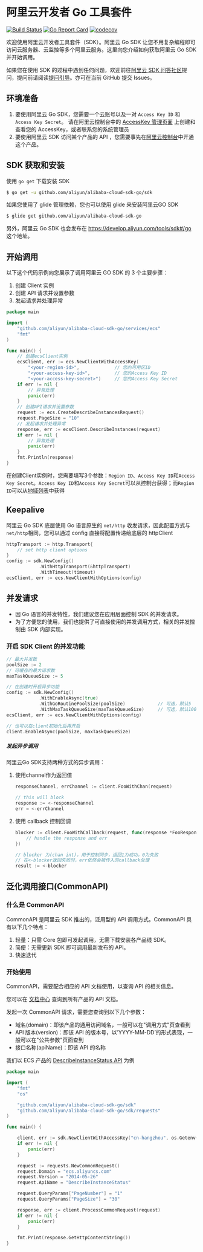 # 阿里云开发者 Go 工具套件
 
[![Build Status](https://travis-ci.org/aliyun/alibaba-cloud-sdk-go.svg?branch=master)](https://travis-ci.org/aliyun/alibaba-cloud-sdk-go)
[![Go Report Card](https://goreportcard.com/badge/github.com/aliyun/alibaba-cloud-sdk-go)](https://goreportcard.com/report/github.com/aliyun/alibaba-cloud-sdk-go)
[![codecov](https://codecov.io/gh/aliyun/alibaba-cloud-sdk-go/branch/master/graph/badge.svg)](https://codecov.io/gh/aliyun/alibaba-cloud-sdk-go)

欢迎使用阿里云开发者工具套件（SDK）。阿里云 Go SDK 让您不用复杂编程即可访问云服务器、云监控等多个阿里云服务。这里向您介绍如何获取阿里云 Go SDK 并开始调用。

如果您在使用 SDK 的过程中遇到任何问题，欢迎前往[阿里云 SDK 问答社区](https://yq.aliyun.com/tags/type_ask-tagid_23350)提问，提问前请阅读[提问引导](https://help.aliyun.com/document_detail/93957.html)。亦可在当前 GitHub 提交 Issues。

## 环境准备
1. 要使用阿里云 Go SDK，您需要一个云账号以及一对 `Access Key ID` 和 `Access Key Secret`。 请在阿里云控制台中的 [AccessKey 管理页面](https://usercenter.console.aliyun.com/?spm=5176.doc52740.2.3.QKZk8w#/manage/ak) 上创建和查看您的 AccessKey，或者联系您的系统管理员
2. 要使用阿里云 SDK 访问某个产品的 API ，您需要事先在[阿里云控制台](https://home.console.aliyun.com/?spm=5176.doc52740.2.4.QKZk8w)中开通这个产品。

## SDK 获取和安装

使用 `go get` 下载安装 SDK

```sh
$ go get -u github.com/aliyun/alibaba-cloud-sdk-go/sdk
```

如果您使用了 glide 管理依赖，您也可以使用 glide 来安装阿里云GO SDK

```sh
$ glide get github.com/aliyun/alibaba-cloud-sdk-go
```

另外，阿里云 Go SDK 也会发布在 https://develop.aliyun.com/tools/sdk#/go 这个地址。

## 开始调用

以下这个代码示例向您展示了调用阿里云 GO SDK 的 3 个主要步骤：

1. 创建 Client 实例
2. 创建 API 请求并设置参数
3. 发起请求并处理异常

```go
package main

import (
    "github.com/aliyun/alibaba-cloud-sdk-go/services/ecs"
    "fmt"
)

func main() {
    // 创建ecsClient实例
    ecsClient, err := ecs.NewClientWithAccessKey(
        "<your-region-id>",             // 您的可用区ID
        "<your-access-key-id>",         // 您的Access Key ID
        "<your-access-key-secret>")     // 您的Access Key Secret
    if err != nil {
        // 异常处理
        panic(err)
    }
    // 创建API请求并设置参数
    request := ecs.CreateDescribeInstancesRequest()
    request.PageSize = "10"
    // 发起请求并处理异常
    response, err := ecsClient.DescribeInstances(request)
    if err != nil {
        // 异常处理
        panic(err)
    }
    fmt.Println(response)
}
```

在创建Client实例时，您需要填写3个参数：`Region ID`、`Access Key ID`和`Access Key Secret`。`Access Key ID`和`Access Key Secret`可以从控制台获得；而`Region ID`可以从[地域列表](https://help.aliyun.com/document_detail/40654.html?spm=5176.doc52740.2.8.FogWrd)中获得


## Keepalive
阿里云 Go SDK 底层使用 Go 语言原生的 `net/http` 收发请求，因此配置方式与 `net/http`相同，您可以通过 config 直接将配置传递给底层的 httpClient

```go
httpTransport := http.Transport{
    // set http client options
}
config := sdk.NewConfig()
            .WithHttpTransport(&httpTransport)
            .WithTimeout(timeout)
ecsClient, err := ecs.NewClientWithOptions(config)
```

## 并发请求

* 因 Go 语言的并发特性，我们建议您在应用层面控制 SDK 的并发请求。
* 为了方便您的使用，我们也提供了可直接使用的并发调用方式，相关的并发控制由 SDK 内部实现。

### 开启 SDK Client 的并发功能

```go
// 最大并发数
poolSize := 2
// 可缓存的最大请求数
maxTaskQueueSize := 5

// 在创建时开启异步功能
config := sdk.NewConfig()
            .WithEnableAsync(true)
            .WithGoRoutinePoolSize(poolSize)            // 可选，默认5
            .WithMaxTaskQueueSize(maxTaskQueueSize)     // 可选，默认1000
ecsClient, err := ecs.NewClientWithOptions(config)

// 也可以在client初始化后再开启
client.EnableAsync(poolSize, maxTaskQueueSize)
```

##### 发起异步调用
阿里云Go SDK支持两种方式的异步调用：

1. 使用channel作为返回值
    ```go
    responseChannel, errChannel := client.FooWithChan(request)

    // this will block
    response := <-responseChannel
    err = <-errChannel
    ```

2. 使用 callback 控制回调

    ```go
    blocker := client.FooWithCallback(request, func(response *FooResponse, err error) {
        // handle the response and err
    })

    // blocker 为(chan int)，用于控制同步，返回1为成功，0为失败
    // 在<-blocker返回失败时，err依然会被传入的callback处理
    result := <-blocker
    ```

## 泛化调用接口(CommonAPI)

### 什么是 CommonAPI

CommonAPI 是阿里云 SDK 推出的，泛用型的 API 调用方式。CommonAPI 具有以下几个特点：
1. 轻量：只需 Core 包即可发起调用，无需下载安装各产品线 SDK。
2. 简便：无需更新 SDK 即可调用最新发布的 API。
3. 快速迭代

### 开始使用

CommonAPI，需要配合相应的 API 文档使用，以查询 API 的相关信息。

您可以在 [文档中心](https://help.aliyun.com/?spm=5176.8142029.388261.173.23896dfaav2hEF) 查询到所有产品的 API 文档。

发起一次 CommonAPI 请求，需要您查询到以下几个参数：
* 域名(domain)：即该产品的通用访问域名，一般可以在"调用方式"页查看到
* API 版本(version)：即该 API 的版本号，以’YYYY-MM-DD’的形式表现，一般可以在"公共参数"页面查到
* 接口名称(apiName)：即该 API 的名称

我们以 ECS 产品的 [DescribeInstanceStatus API](https://help.aliyun.com/document_detail/25505.html?spm=5176.doc25506.6.820.VbHnW6) 为例

```go
package main

import (
	"fmt"
	"os"

	"github.com/aliyun/alibaba-cloud-sdk-go/sdk"
	"github.com/aliyun/alibaba-cloud-sdk-go/sdk/requests"
)

func main() {

	client, err := sdk.NewClientWithAccessKey("cn-hangzhou", os.Getenv("ACCESS_KEY_ID"), os.Getenv("ACCESS_KEY_SECRET"))
	if err != nil {
		panic(err)
	}

	request := requests.NewCommonRequest()
	request.Domain = "ecs.aliyuncs.com"
	request.Version = "2014-05-26"
	request.ApiName = "DescribeInstanceStatus"

	request.QueryParams["PageNumber"] = "1"
	request.QueryParams["PageSize"] = "30"

	response, err := client.ProcessCommonRequest(request)
	if err != nil {
		panic(err)
	}

	fmt.Print(response.GetHttpContentString())
}
```
